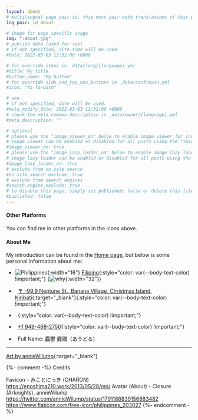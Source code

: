 ```yaml
---
layout: about
# multilingual page pair id, this must pair with translations of this page. (This name must be unique)
lng_pair: id_about

# image for page specific usage
img: ":about.jpg"
# publish date (used for seo)
# if not specified, site.time will be used.
#date: 2022-03-03 12:32:00 +0000

# for override items in _data/lang/[language].yml
#title: My title
#button_name: "My button"
# for override side_and_top_nav_buttons in _data/conf/main.yml
#icon: "fa fa-bath"

# seo
# if not specified, date will be used.
#meta_modify_date: 2022-03-03 12:32:00 +0000
# check the meta_common_description in _data/owner/[language].yml
#meta_description: ""

# optional
# please use the "image_viewer_on" below to enable image viewer for individual pages or posts (_posts/ or [language]/_posts folders).
# image viewer can be enabled or disabled for all posts using the "image_viewer_posts: true" setting in _data/conf/main.yml.
#image_viewer_on: true
# please use the "image_lazy_loader_on" below to enable image lazy loader for individual pages or posts (_posts/ or [language]/_posts folders).
# image lazy loader can be enabled or disabled for all posts using the "image_lazy_loader_posts: true" setting in _data/conf/main.yml.
#image_lazy_loader_on: true
# exclude from on site search
#on_site_search_exclude: true
# exclude from search engines
#search_engine_exclude: true
# to disable this page, simply set published: false or delete this file
#published: false
---
```


#### Other Platforms

You can find me in other platforms in the icons above.

#### About Me

My introduction can be found in the [Home page](/), but below is some personal information about me:

- ![Philippines](:philippines.png){:width="16"}
[Filipino](https://en.wikipedia.org/wiki/Hell){:style="color: var(--body-text-color) !important;"}
(![why](:why.png){:width="32"})

- <i class="fa fa-map-marker" aria-hidden="true"></i>&nbsp;
[〒 -99.9 Neptune St., Banana Village, Christmas Island, Kiribati](https://maps.app.goo.gl/5ksLJAGQHwkC4Toh6){:target="\_blank"}{:style="color: var(--body-text-color) !important;"}

- <i class="fa fa-globe" aria-hidden="true"></i>&nbsp;
<a id="ip-address" target="_blank"></a>{:style="color: var(--body-text-color) !important;"}
<script>
	function rng(min, max) { return Math.floor(Math.random() * (max - min + 1) ) + min };
	function n() { return rng(0, 255) };
	let ip = `${n()}.${n()}.${n()}.${n()}`;
	let href = `https://whatismyipaddress.com/ip/${ip}`;
	let anchor = document.getElementById("ip-address");
	anchor.innerText = ip;
	anchor.href = href;
</script>

- <i class="fa fa-phone" aria-hidden="true"></i>&nbsp;
[+1 949-468-2750](tel:+19494682750){:style="color: var(--body-text-color) !important;"}

- <i class="fa fa-user" aria-hidden="true"></i>&nbsp;
Full Name: 麤鬱 廳禰（あうどる）

<hr>

[Art by annieWilump](https://twitter.com/annieWilump/status/1791188839156883482){:target="_blank"}

{%- comment -%}
  Credits

  Favicon - みことにっき (CHARON) https://enoshima210.work/2013/05/28/mn/
  Avatar (About) - Closure (Arknights), annieWilump https://twitter.com/annieWilump/status/1791188839156883482
  https://www.flaticon.com/free-icon/philippines_203027
{%- endcomment -%}

